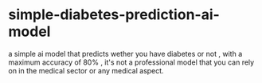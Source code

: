 # simple-diabetes-prediction-ai-model
a simple ai model that predicts wether you have diabetes or not , with a maximum accuracy of 80% , it's not a professional model that you can rely on in the medical sector or any medical aspect.
